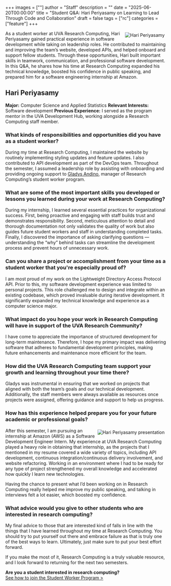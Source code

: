 +++
images = [""]
author = "Staff"
description = ""
date = "2025-06-20T00:00:00"
title = "Student Q&A: Hari Periyasamy on Learning to Lead Through Code and Collaboration"
draft = false
tags = ["rc"]
categories = ["feature"]
+++

<img src="/images/2025-students/hari-1.png" alt="Hari Periyasamy" style="max-width:50%;margin:5px;float:right;">

As a student worker at UVA Research Computing, Hari Periyasamy gained practical experience in software development while taking on leadership roles. He contributed to maintaining and improving the team’s website, developed APIs, and helped onboard and support fellow students. Through these opportunities, Hari built important skills in teamwork, communication, and professional software development. In this Q&A, he shares how his time at Research Computing expanded his technical knowledge, boosted his confidence in public speaking, and prepared him for a software engineering internship at Amazon.

## Hari Periyasamy 
__Major:__ Computer Science and Applied Statistics 
__Relevant Interests:__ Software development 
__Previous Experience:__ I served as the program mentor in the UVA Development Hub, working alongside a Research Computing staff member. 

### What kinds of responsibilities and opportunities did you have as a student worker? 

During my time at Research Computing, I maintained the website by routinely implementing styling updates and feature updates. I also contributed to API development as part of the DevOps team. Throughout the semester, I assumed a leadership role by assisting with onboarding and providing ongoing support to [Gladys Andino](https://www.rc.virginia.edu/about/people/andino/), manager of Research Computing’s student worker program. 

### What are some of the most important skills you developed or lessons you learned during your work at Research Computing? 

During my internship, I learned several essential practices for organizational success. First, being proactive and engaging with staff builds trust and demonstrates responsibility. Second, meticulous attention to detail and thorough documentation not only validates the quality of work but also guides future student workers and staff in understanding completed tasks. Finally, I discovered the importance of asking clarifying questions — understanding the “why” behind tasks can streamline the development process and prevent hours of unnecessary work. 

### Can you share a project or accomplishment from your time as a student worker that you're especially proud of? 

I am most proud of my work on the Lightweight Directory Access Protocol API. Prior to this, my software development experience was limited to personal projects. This role challenged me to design and integrate within an existing codebase, which proved invaluable during iterative development. It significantly expanded my technical knowledge and experience as a computer science major. 

### What impact do you hope your work in Research Computing will have in support of the UVA Research Community? 

I have come to appreciate the importance of structured development for long-term maintenance. Therefore, I hope my primary impact was delivering software that adheres to fundamental development principles, making future enhancements and maintenance more efficient for the team.  

### How did the UVA Research Computing team support your growth and learning throughout your time there? 

Gladys was instrumental in ensuring that we worked on projects that aligned with both the team’s goals and our technical development. Additionally, the staff members were always available as resources once projects were assigned, offering guidance and support to help us progress. 

### How has this experience helped prepare you for your future academic or professional goals? 

<img src="/images/2025-students/hari-2.png" alt="Hari Periyasamy presentation" style="max-width:50%;margin:5px;float:right;">

After this semester, I am pursuing an internship at Amazon (AWS) as a Software Development Engineer Intern. My experience at UVA Research Computing played a heavy role in obtaining that internship, as the projects that I mentioned in my resume covered a wide variety of topics, including API development, continuous integration/continuous delivery involvement, and website refactoring. Working in an environment where I had to be ready for any type of project strengthened my overall knowledge and accelerated how quickly I learn new technologies.

Having the chance to present what I’d been working on in Research Computing really helped me improve my public speaking, and talking in interviews felt a lot easier, which boosted my confidence.  

### What advice would you give to other students who are interested in research computing? 

My final advice to those that are interested kind of falls in line with the things that I have learned throughout my time at Research Computing. You should try to put yourself out there and embrace failure as that is truly one of the best ways to learn. Ultimately, just make sure to put your best effort forward.  

If you make the most of it, Research Computing is a truly valuable resource, and I look forward to returning for the next two semesters. 

__Are you a student interested in research computing?__  
[See how to join the Student Worker Program >](https://www.rc.virginia.edu/about/students/)